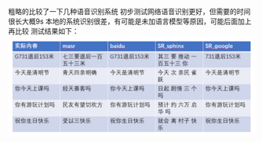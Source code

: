 粗略的比较了一下几种语音识别系统
初步测试网络语音识别更好，但需要的时间很长大概9s
本地的系统识别很差，有可能是未加语言模型等原因，可能后面加上再比较
测试结果如下：
![Image text](https://github.com/fkjslee/NLPTest/blob/main/compare%20result.png)